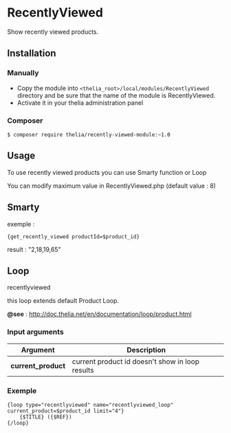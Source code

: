 # RecentlyViewed

Show recently viewed products.

## Installation

### Manually

* Copy the module into ```<thelia_root>/local/modules/RecentlyViewed``` directory and be sure that the name of the module is RecentlyViewed.
* Activate it in your thelia administration panel

### Composer

```
$ composer require thelia/recently-viewed-module:~1.0
```

## Usage

To use recently viewed products you can use Smarty function or Loop

You can modify maximum value in RecentlyViewed.php (default value : 8)

## Smarty

exemple :

```
{get_recently_viewed productId=$product_id}
```

result : "2,18,19,65"

## Loop

recentlyviewed

this loop extends default Product Loop.

**@see** : http://doc.thelia.net/en/documentation/loop/product.html


### Input arguments

|Argument |Description |
|---      |--- |
|**current_product** | current product id doesn't show in loop results|


### Exemple
```
{loop type="recentlyviewed" name="recentlyviewed_loop" current_product=$product_id limit="4"}
    {$TITLE} ({$REF})
{/loop}
```

